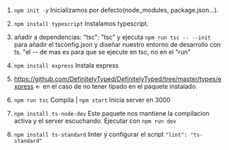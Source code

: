1. `npm init -y` Inicializamos por defecto(node_modules, package.json...).

1. `npm install typescript` Instalamos typescript.

1. añadir a dependencias: "tsc": "tsc" y ejecuta `npm run tsc -- --init` para añadir el tsconfig.json y diseñar nuestro entorno de desarrollo con ts. "el -- de mas es para que se ejecute en tsc, no en el "run"

1. `npm install express` Instala express

1. https://github.com/DefinitelyTyped/DefinitelyTyped/tree/master/types/express <- en el caso de no tener tipado en el paquete instalado.

1. `npm run tsc` Compila | `npm start` Inicia server en 3000

1. `npm install ts-node-dev` Este paquete nos mantiene la compilacion activa y el server escuchando. Ejecutar con `npm run dev`

1. `npm install ts-standard` linter y configurar el script `"lint": "ts-standard"`